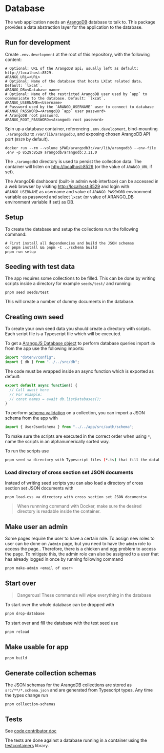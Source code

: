 <!--
SPDX-FileCopyrightText: LXCat team

SPDX-License-Identifier: AGPL-3.0-or-later
-->

# Database

The web application needs an [ArangoDB](https://arangodb.com/) database to talk to.
This package provides a data abstraction layer for the application to the database.

## Run for development

Create `.env.development` at the root of this repository, with the following content:

```shell
# Optional: URL of the ArangoDB api; usually left as default: http://localhost:8529.
ARANGO_URL=<URL>
# Optional: Name of the database that hosts LXCat related data. Default: `lxcat`.
ARANGO_DB=<Database name>
# Optional: Name of the restricted ArangoDB user used by `app` to communicate to the database. Default: `lxcat`.
ARANGO_USERNAME=<Username>
# Password used by the `ARANGO_USERNAME` user to connect to database
ARANGO_PASSWORD=<ArangoDB `app` user password>
# ArangoDB root password.
ARANGO_ROOT_PASSWORD=<Arangodb root password>
```

Spin up a database container, referencing `.env.development`, bind-mounting `./arangodb3` to `/var/lib/arangodb3`, and exposing chosen ArangoDB API port (`8529` by default).

```shell
docker run --rm --volume $PWD/arangodb3:/var/lib/arangodb3 --env-file .env -p 8529:8529 arangodb/arangodb:3.11.0
```

The `./arangodb3` directory is used to persist the collection data.
The container will listen on [http://localhost:8529](http://localhost:8529) (or the value of `ARANGO_URL` if set).

The ArangoDB dashboard (built-in admin web interface) can be accessed in a web browser by visiting [http://localhost:8529](http://localhost:8529) and login with `ARANGO_USERNAME` as username and value of `ARANGO_PASSWORD` environment variable as password and select `lxcat` (or value of ARANGO_DB environment variable if set) as DB.

## Setup

To create the database and setup the collections run the following command:

```shell
# First install all dependencies and build the JSON schemas
cd pnpm install && pnpm -C ../schema build
pnpm run setup
```

## Seeding with test data

The app requires some collections to be filled.
This can be done by writing scripts inside a directory for example `seeds/test/` and running:

```shell
pnpm seed seeds/test
```

This will create a number of dummy documents in the database.

## Creating own seed

To create your own seed data you should create a directory with scripts.
Each script file is a Typescript file which will be executed.

To get a [ArangoJS Database object](https://arangodb.github.io/arangojs/7.7.0/classes/database.database-1.html) to perform database queries import `db` from the app use the following imports:

```ts
import "dotenv/config";
import { db } from "../../src/db";
```

The code must be wrapped inside an async function which is exported as default:

```ts
export default async function() {
  // Call await here
  // For example:
  // const names = await db.listDatabases();
}
```

To perform [schema validation](https://www.arangodb.com/docs/3.8/data-modeling-documents-schema-validation.html) on a collection, you can import a JSON schema from the app with

```ts
import { UserJsonSchema } from "../../app/src/auth/schema";
```

To make sure the scripts are executed in the correct order when using `*`, name the scripts in an alphanumerically sorted way.

To run the scripts use

```sh
pnpm seed <a directory with Typescript files (*.ts) that fill the database>
```

### Load directory of cross section set JSON documents

Instead of writing seed scripts you can also load a directory of cross section set JSON documents with

```shell
pnpm load-css <a directory with cross section set JSON documents>
```

> When runnning command with Docker, make sure the desired directory is readable inside the container.

## Make user an admin

Some pages require the user to have a certain role.
To assign new roles to user can be done on `/admin` page, but you need to have the `admin` role to access the page..
Therefore, there is a chicken and egg problem to access the page. To mitigate this, the admin role can also be assigned to a user that has already logged in once by running following command

```sh
pnpm make-admin <email of user>
```

## Start over

> Dangerous! These commands will wipe everything in the database

To start over the whole database can be dropped with

```sh
pnpm drop-database
```

To start over and fill the database with the test seed use

```sh
pnpm reload
```

## Make usable for app

```shell
pnpm build
```

## Generate collection schemas

The JSON schemas for the ArangoDB collections are stored as `src/**/*.schema.json` and are generated from Typescript types.
Any time the types change run

```shell
pnpm collection-schemas
```

## Tests

See [code contributor doc](../../docs/code-contributor#unit-tests)

The tests are done against a database running in a container using the [testcontainers](https://github.com/testcontainers/testcontainers-node) library.
